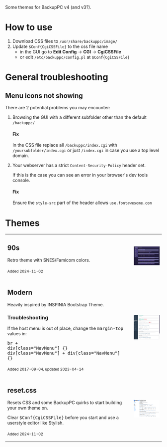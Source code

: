Some themes for BackupPC v4 (and v3?).

# How to use
1. Download CSS files to `/usr/share/backuppc/image/`
2. Update `$Conf{CgiCSSFile}` to the css file name
    * in the GUI go to **Edit Config** → **CGI** → **CgiCSSFile**
    * or edit `/etc/backuppc/config.pl` at `$Conf{CgiCSSFile}`

# General troubleshooting
## Menu icons not showing
There are 2 potential problems you may encounter:

1. Browsing the GUI with a different subfolder other than the default `/backuppc/`
    #### Fix
    In the CSS file replace all `/backuppc/index.cgi` with `/yoursubfolder/index.cgi` or just `/index.cgi` in case you use a top level domain.

2. Your webserver has a strict `Content-Security-Policy` header set.

    If this is the case you can see an error in your browser's dev tools console.
    #### Fix
    Ensure the `style-src` part of the header allows `use.fontawesome.com`

# Themes
|||
|---|---|
|<h2>90s</h2><p>Retro theme with SNES/Famicom colors.</p><p><sub>Added 2024-11-02</sub></p>|[<img src="assets/preview_90s.png" alt="Modern" width="480"/>](assets/preview_90s.png)|
|<h2>Modern</h2><p>Heavily inspired by INSPINIA Bootstrap Theme.</p><h3>Troubleshooting</h3><p>If the host menu is out of place, change the <tt>margin-top</tt> values in:</p><pre>br + div[class="NavMenu"] {}<br>div[class="NavMenu"] + div[class="NavMenu"] {}</pre><p><sub>Added 2017-09-04, updated 2023-04-14</sub></p>|[<img src="assets/preview_modern.png" alt="Modern" width="480"/>](assets/preview_modern.png)|
|<h2>reset.css</h2><p>Resets CSS and some BackupPC quirks to start building your own theme on.</p><p>Clear <tt>$Conf{CgiCSSFile}</tt> before you start and use a userstyle editor like Stylish.</p><p><sub>Added 2024-11-02</sub></p>|[<img src="assets/preview_reset.png" alt="Modern" width="480"/>](assets/preview_reset.png)|
